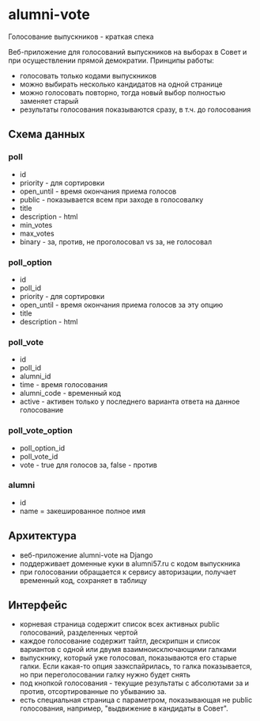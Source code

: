 # alumni-vote
Голосование выпускников - краткая спека

Веб-приложение для голосований выпускников на выборах в Совет и при осуществлении прямой демократии. Принципы работы:

- голосовать только кодами выпускников
- можно выбирать несколько кандидатов на одной странице
- можно голосовать повторно, тогда новый выбор полностью заменяет старый
- результаты голосования показываются сразу, в т.ч. до голосования

## Схема данных

### poll
- id
- priority - для сортировки
- open_until - время окончания приема голосов
- public - показывается всем при заходе в голосовалку
- title
- description - html
- min_votes
- max_votes
- binary - за, против, не проголосовал vs за, не голосовал 

### poll_option

- id
- poll_id
- priority - для сортировки
- open_until - время окончания приема голосов за эту опцию
- title
- description - html

### poll_vote
- id
- poll_id
- alumni_id
- time - время голосования
- alumni_code - временный код
- active - активен только у последнего варианта ответа на данное голосование

### poll_vote_option
- poll_option_id
- poll_vote_id
- vote - true для голосов за, false - против

### alumni
- id
- name = закешированное полное имя

## Архитектура
- веб-приложение alumni-vote на Django
- поддерживает доменные куки в alumni57.ru с кодом выпускника
- при голосовании обращается к сервису авторизации, получает временный код, сохраняет в таблицу

## Интерфейс
- корневая страница содержит список всех активных public голосований, разделенных чертой
- каждое голосование содержит тайтл, дескрипшн и список вариантов с одной или двумя взаимноисключающими галками
- выпускнику, который уже голосовал, показываются его старые галки. Если какая-то опция заэкспайрилась, то галка показывается, но при переголосовании галку нужно будет снять
- под кнопкой голосования - текущие результаты с абсолютами за и против, отсортированные по убыванию за.
- есть специальная страница с параметром, показывающая не public голосования, например, "выдвижение в кандидаты в Совет".
